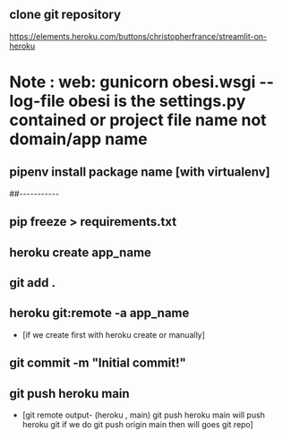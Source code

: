 ## clone git repository
https://elements.heroku.com/buttons/christopherfrance/streamlit-on-heroku
# Note : web: gunicorn obesi.wsgi --log-file     obesi is the settings.py contained or project file name not domain/app name
## pipenv install package name [with virtualenv]
##-----------
## pip freeze > requirements.txt
## heroku create app_name
## git add .
## heroku git:remote -a  app_name 
- [if we create first with heroku create or manually]
## git commit -m "Initial commit!"
## git push heroku main 
- [git remote output- (heroku , main)  git push heroku main will push heroku git if we do git push origin main then will goes git repo]
